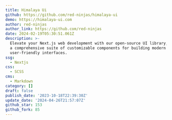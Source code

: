 ```yaml
---
title: Himalaya Ui
github: https://github.com/red-ninjas/himalaya-ui
demo: https://himalaya-ui.com
author: red-ninjas
author_link: https://github.com/red-ninjas
date: 2024-02-19T05:30:51.061Z
description: >-
  Elevate your Next.js web development with our open-source UI library, offering
  a comprehensive suite of customizable components for building modern and
  user-friendly interfaces.
ssg:
  - Nextjs
css:
  - SCSS
cms:
  - Markdown
category: []
draft: false
publish_date: '2023-10-18T22:39:30Z'
update_date: '2024-04-26T21:57:07Z'
github_star: 153
github_fork: 85
---
```

